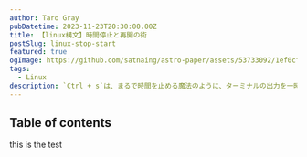 ```yaml
---
author: Taro Gray
pubDatetime: 2023-11-23T20:30:00.00Z
title: 【linux構文】時間停止と再開の術
postSlug: linux-stop-start
featured: true
ogImage: https://github.com/satnaing/astro-paper/assets/53733092/1ef0cf03-8137-4d67-ac81-84a032119e3a
tags:
  - Linux
description: `Ctrl + s`は、まるで時間を止める魔法のように、ターミナルの出力を一時停止します。そして、`Ctrl + q`で時間を再開できます。まるで、映画の一時停止と再生ボタンを押しているような感覚です！
---
```


## Table of contents

this is the test
